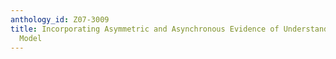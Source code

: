 ```yaml
---
anthology_id: Z07-3009
title: Incorporating Asymmetric and Asynchronous Evidence of Understandingin a Grounding
  Model
---
```

